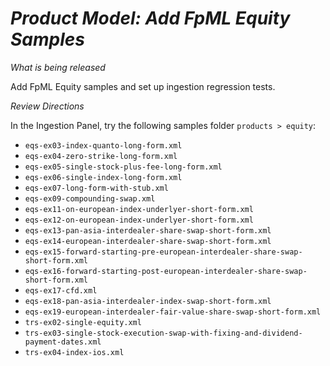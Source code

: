 # *Product Model: Add FpML Equity Samples*

_What is being released_

Add FpML Equity samples and set up ingestion regression tests.
  
_Review Directions_

In the Ingestion Panel, try the following samples folder `products > equity`:

- `eqs-ex03-index-quanto-long-form.xml`
- `eqs-ex04-zero-strike-long-form.xml`
- `eqs-ex05-single-stock-plus-fee-long-form.xml`
- `eqs-ex06-single-index-long-form.xml`
- `eqs-ex07-long-form-with-stub.xml`
- `eqs-ex09-compounding-swap.xml`
- `eqs-ex11-on-european-index-underlyer-short-form.xml`
- `eqs-ex12-on-european-index-underlyer-short-form.xml`
- `eqs-ex13-pan-asia-interdealer-share-swap-short-form.xml`
- `eqs-ex14-european-interdealer-share-swap-short-form.xml`
- `eqs-ex15-forward-starting-pre-european-interdealer-share-swap-short-form.xml`
- `eqs-ex16-forward-starting-post-european-interdealer-share-swap-short-form.xml`
- `eqs-ex17-cfd.xml`
- `eqs-ex18-pan-asia-interdealer-index-swap-short-form.xml`
- `eqs-ex19-european-interdealer-fair-value-share-swap-short-form.xml`
- `trs-ex02-single-equity.xml`
- `trs-ex03-single-stock-execution-swap-with-fixing-and-dividend-payment-dates.xml`
- `trs-ex04-index-ios.xml`
